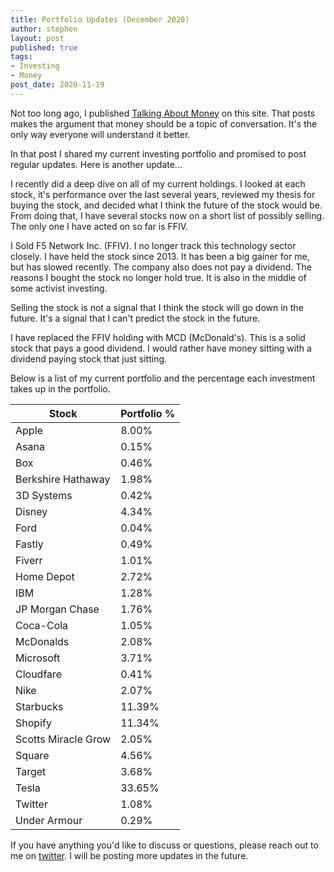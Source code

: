 ```yaml
---
title: Portfolio Updates (December 2020)
author: stephen
layout: post
published: true
tags:
- Investing
- Money
post_date: 2020-11-19
---
```

Not too long ago, I published [Talking About Money](https://swoicik.com/2020/talk-about-money) on this site. That posts makes the argument that money should be a topic of conversation. It's the only way everyone will understand it better. 

In that post I shared my current investing portfolio and promised to post regular updates. Here is another update...

I recently did a deep dive on all of my current holdings. I looked at each stock, it's performance over the last several years, reviewed my thesis for buying the stock, and decided what I think the future of the stock would be. From doing that, I have several stocks now on a short list of possibly selling. The only one I have acted on so far is FFIV. 

I Sold F5 Network Inc. (FFIV). I no longer track this technology sector closely. I have held the stock since 2013. It has been a big gainer for me, but has slowed recently. The company also does not pay a dividend. The reasons I bought the stock no longer hold true. It is also in the middle of some activist investing. 

Selling the stock is not a signal that I think the stock will go down in the future. It's a signal that I can't predict the stock in the future. 

I have replaced the FFIV holding with MCD (McDonald's). This is a solid stock that pays a good dividend. I would rather have money sitting with a dividend paying stock that just sitting. 

Below is a list of my current portfolio and the percentage each investment takes up in the portfolio.

| Stock               | Portfolio % |
| ---                 | ---         |
| Apple               | 8.00%       |
| Asana               | 0.15%       |
| Box                 | 0.46%       |
| Berkshire Hathaway  | 1.98%       |
| 3D Systems          | 0.42%       |
| Disney              | 4.34%       |
| Ford                | 0.04%       |
| Fastly              | 0.49%       |
| Fiverr              | 1.01%       |
| Home Depot          | 2.72%       |
| IBM                 | 1.28%       |
| JP Morgan Chase     | 1.76%       |
| Coca-Cola           | 1.05%       |
| McDonalds           | 2.08%       |
| Microsoft           | 3.71%       |
| Cloudfare           | 0.41%       |
| Nike                | 2.07%       |
| Starbucks           | 11.39%      |
| Shopify             | 11.34%      |
| Scotts Miracle Grow | 2.05%       |
| Square              | 4.56%       |
| Target              | 3.68%       |
| Tesla               | 33.65%      |
| Twitter             | 1.08%       |
| Under Armour        | 0.29%       |

If you have anything you'd like to discuss or questions, please reach out to me on [twitter](https://twitter.com/swoicik). I will be posting more updates in the future. 
